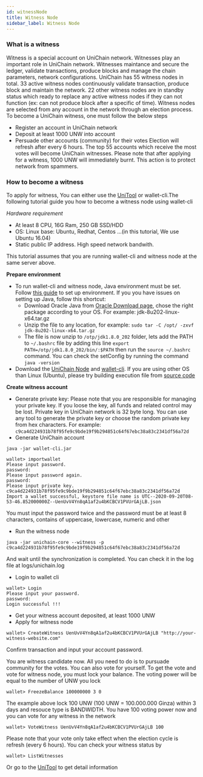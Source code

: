 ```yaml
---
id: witnessNode
title: Witness Node
sidebar_label: Witness Node
---
```


### What is a witness 
Witness is a special account on UniChain network. Witnesses play an important role in UniChain network. Witnesses maintance and secure the ledger, validate transactions, produce blocks and manage the chain parameters, network configurations.
UniChain has 55 witness nodes in total. 33 active witness nodes continuously validate transaction, produce block and maintain the network. 22 other witness nodes are in standby status which ready to replace any active witness nodes if they can not function (ex: can not produce block after a specific of time).
Witness nodes are selected from any account in the network through an election process. To become a UniChain witness, one must follow the below steps
- Register an account in UniChain network
- Deposit at least 1000 UNW into account
- Persuade other accounts (community) for their votes
Election will refresh after every 6 hours. The top 55 accounts which receive the most votes will become UniChain witnesses.
Please note that after applying for a witness, 1000 UNW will immediately burnt. This action is to protect network from spammers.

### How to become a witness
To apply for witness, You can either use the [UniTool](https://utools.unichain.world) or wallet-cli.The following tutorial guide you how to become a witness node using wallet-cli 

_Hardware requirement_
- At least 8 CPU, 16G Ram, 250 GB SSD/HDD
- OS: Linux base: Ubuntu, Redhat, Centos ...(in this tutorial, We use Ubuntu 16.04)
- Static public IP address. High speed network bandwith.

This tutorial assumes that you are running wallet-cli and witness node at the same server above.

__Prepare environment__
- To run wallet-cli and witness node, Java environment must be set. Follow [this guide](https://www.digitalocean.com/community/tutorials/how-to-install-java-with-apt-get-on-ubuntu-16-04) to set up environment. If you you have issues on setting up Java, follow this shortcut:
    - Download Oracle Java from [Oracle Download page](https://www.oracle.com/java/technologies/javase/javase-jdk8-downloads.html), chose the right package according to your OS. For example: jdk-8u202-linux-x64.tar.gz
    - Unzip the file to any location, for example: ```sudo tar -C /opt/ -zxvf jdk-8u202-linux-x64.tar.gz```
    - The file is now unzip to `/otp/jdk1.8.0_202` folder, lets add the PATH to `~/.bashrc` file by adding this line `export PATH=/otp/jdk1.8.0_202/bin/:$PATH` then run the `source ~/.bashrc` command. You can check the setConfig by running the command `java -version`
- Download the [UniChain Node](https://github.com/uniworld-io/unichain-core/releases/download/v1.0.1/unichain-core.jar) and [wallet-cli](https://github.com/uniworld-io/wallet-cli/releases/download/v1.0.1/wallet-cli.jar). If you are using other OS than Linux (Ubuntu), please try building execution file from [source code](https://github.com/uniworld-io)

__Create witness account__
- Generate private key: Please note that you are responsible for managing your private key. If you loose the key, all funds and related control may be lost. Private key in UniChain network is 32 byte long. You can use any tool to generate the private key or choose the random private key from hex characters. For example: `c9ca4d224931b78f95fe9c9bde19f9b294851c64f67ebc38a83c2341df56a72d`
- Generate UniChain account 
```
java -jar wallet-cli.jar

wallet> importwallet
Please input password.
password: 
Please input password again.
password: 
Please input private key.
c9ca4d224931b78f95fe9c9bde19f9b294851c64f67ebc38a83c2341df56a72d
Import a wallet successful, keystore file name is UTC--2020-09-20T08-53-46.852000000Z--UenUvV4Yn8qA1af2u4bKCBCV1PVUrGAjLB.json

```
You must input the password twice and the password must be at least 8 characters, contains of uppercase, lowercase, numeric and other 

- Run the witness node
```
java -jar unichain-core --witness -p c9ca4d224931b78f95fe9c9bde19f9b294851c64f67ebc38a83c2341df56a72d
```
And wait until the synchronization is completed. You can check it in the log file at logs/unichain.log

- Login to wallet cli
```
wallet> Login
Please input your password.
password: 
Login successful !!!

```
- Get your witness account deposited, at least 1000 UNW
- Apply for witness node
```
wallet> CreateWitness UenUvV4Yn8qA1af2u4bKCBCV1PVUrGAjLB "http://your-witness-website.com"

```
Confirm transaction and input your account password.

You are witness candidate now. All you need to do is to pursuade community for the votes. You can also vote for yourself. To get the vote and vote for witness node, you must lock your balance. The voting power will be equal to the number of UNW you lock

```
wallet> FreezeBalance 100000000 3 0

```
The example above lock 100 UNW (100 UNW = 100.000.000 Ginza) within 3 days and resouce type is BANDWIDTH. You have 100 voting power now and you can vote for any witness in the network
```
wallet> VoteWitness UenUvV4Yn8qA1af2u4bKCBCV1PVUrGAjLB 100

```
Please note that your vote only take effect when the election cycle is refresh (every 6 hours). You can check your witness status by 
```
wallet> ListWitnesses

```
Or go to the [UniTool](https://utools.unichain.world/witness) to get detail information
